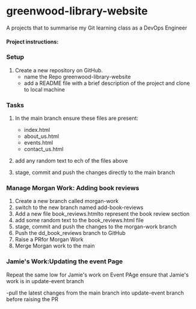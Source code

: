 # greenwood-library-website
A projects that to summarise my Git learning class as a DevOps Engineer

#### Project instructions:
### Setup
1. Create a new repository on GitHub.
    - name the Repo greenwood-library-website
    - add a README file with a brief description of the project and clone to local machine

### Tasks
1. In the main branch ensure these files are present:
    - index.html
    - about_us.html
    - events.html
    - contact_us.html

2. add any random text to ech of the files above
3. stage, commit and push the changes directly to the main branch

### Manage Morgan Work: Adding book reviews

1. Create a new branch called morgan-work
2. switch to the new branch named add-book-reviews
3. Add a new file book_reviews.htmlto represent the book review section
4. add some random text to the book_reviews.html file
5. stage, commit and push the changes to the morgan-work branch
6. Push the dd_book_reviews branch to GitHub
7. Raise a PRfor Morgan Work
8. Merge Morgan work to the main

### Jamie's Work:Updating the event Page
Repeat the same low for Jamie's work on Event PAge ensure that Jamie's work is in update-event branch

-pull the latest changes from the main branch into update-event  branch before raising the PR 
